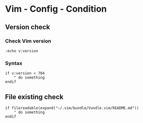 # Vim - Config - Condition

## Version check

### Check Vim version

```vim-command
:echo v:version
```

### Syntax

```vim
if v:version < 704
    " do something
endif
```

## File existing check

```vim
if filereadable(expand("~/.vim/bundle/Vundle.vim/README.md"))
    " do something
endif
```
